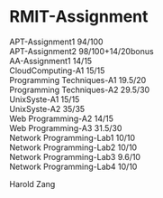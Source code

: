 # RMIT-Assignment
APT-Assignment1             94/100</br>
APT-Assignment2             98/100+14/20bonus</br>
AA-Assignment1              14/15</br>
CloudComputing-A1           15/15</br>
Programming Techniques-A1   19.5/20</br>
Programming Techniques-A2   29.5/30</br>
UnixSyste-A1                15/15</br>
UnixSyste-A2                35/35</br>
Web Programming-A2          14/15</br>
Web Programming-A3          31.5/30</br>
Network Programming-Lab1    10/10</br>
Network Programming-Lab2    10/10</br>
Network Programming-Lab3    9.6/10</br>
Network Programming-Lab4    10/10</br>

Harold Zang



